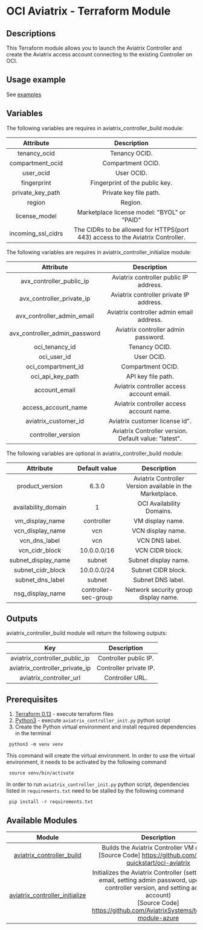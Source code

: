 # OCI Aviatrix - Terraform Module

## Descriptions
This Terraform module allows you to launch the Aviatrix Controller and create the Aviatrix access account connecting to the existing Controller on OCI.

## Usage example

See [examples](https://github.com/AviatrixSystems/terraform-aviatrix-oci-controller/blob/master/example/README.md)

## Variables

The following variables are requires in aviatrix_controller_build module:

|      Attribute      |                                   Description                                   |
|:-------------------:|:-------------------------------------------------------------------------------:|
|    tenancy_ocid     |                                  Tenancy OCID.                                  |
|  compartment_ocid   |                                Compartment OCID.                                |
|      user_ocid      |                                   User OCID.                                    |
|     fingerprint     |                         Fingerprint of the public key.                          |
|  private_key_path   |                             Private key file path.                              |
|       region        |                                     Region.                                     |
|    license_model    |                   Marketplace license model: "BYOL" or "PAID"                   |
| incoming_ssl_cidrs  | The CIDRs to be allowed for HTTPS(port 443) access to the Aviatrix Controller.  |

The following variables are requires in aviatrix_controller_initialize module:

|           Attribute           |                      Description                       |
|:-----------------------------:|:------------------------------------------------------:|
|   avx_controller_public_ip    |         Aviatrix controller public IP address.         |
|   avx_controller_private_ip   |        Aviatrix controller private IP address.         |
|  avx_controller_admin_email   |        Aviatrix controller admin email address.        |
| avx_controller_admin_password |          Aviatrix controller admin password.           |
|        oci_tenancy_id         |                     Tenancy OCID.                      |
|          oci_user_id          |                       User OCID.                       |
|      oci_compartment_id       |                   Compartment OCID.                    |
|       oci_api_key_path        |                   API key file path.                   |
|         account_email         |       Aviatrix controller access account email.        |
|      access_account_name      |        Aviatrix controller access account name.        |
|     aviatrix_customer_id      |             Aviatrix customer license id".             |
|      controller_version       | Aviatrix Controller version. Default value: "latest".  |


The following variables are optional in aviatrix_controller_build module:

|      Attribute      |     Default value     |                        Description                        |
|:-------------------:|:---------------------:|:---------------------------------------------------------:|
|   product_version   |         6.3.0         | Aviatrix Controller Version available in the Marketplace. |
| availability_domain |           1           |                 OCI Availability Domains.                 |
|   vm_display_name   |      controller       |                     VM display name.                      |
|  vcn_display_name   |          vcn          |                     VCN display name.                     |
|    vcn_dns_label    |          vcn          |                      VCN DNS label.                       |
|   vcn_cidr_block    |      10.0.0.0/16      |                      VCN CIDR block.                      |
| subnet_display_name |        subnet         |                   Subnet display name.                    |
|  subnet_cidr_block  |      10.0.0.0/24      |                    Subnet CIDR block.                     |
|  subnet_dns_label   |        subnet         |                     Subnet DNS label.                     |
|  nsg_display_name   | controller-sec-group  |           Network security group display name.            |

## Outputs

aviatrix_controller_build module will return the following outputs:

|              Key               |      Description       |
|:------------------------------:|:----------------------:|
| aviatrix_controller_public_ip  | Controller public IP.  |
| aviatrix_controller_private_ip | Controller private IP. |
|    aviatrix_controller_url     |    Controller URL.     |

## Prerequisites
1. [Terraform 0.13](https://www.terraform.io/downloads.html) - execute terraform files
2. [Python3](https://www.python.org/downloads/) - execute `aviatrix_controller_init.py` python script
3. Create the Python virtual environment and install required dependencies in the terminal
``` shell
 python3 -m venv venv
```
This command will create the virtual environment. In order to use the virtual environment, it needs to be activated by the following command
``` shell
 source venv/bin/activate
```
In order to run `aviatrix_controller_init.py` python script, dependencies listed in `requirements.txt` need to be stalled by the following command
``` shell
 pip install -r requirements.txt
```

## Available Modules

|                                 Module                                  |                                                                                                        Description                                                                                                        |
|:-----------------------------------------------------------------------:|:-------------------------------------------------------------------------------------------------------------------------------------------------------------------------------------------------------------------------:|
|      [aviatrix_controller_build](modules/aviatrix-controller-build)      |                                                      Builds the Aviatrix Controller VM on OCI <br />[Source Code] https://github.com/oracle-quickstart/oci-aviatrix                                                       |
| [aviatrix_controller_initialize](modules/aviatrix-controller-initialize) | Initializes the Aviatrix Controller (setting admin email, setting admin password, upgrading controller version, and setting access account) <br />[Source Code] https://github.com/AviatrixSystems/terraform-module-azure |